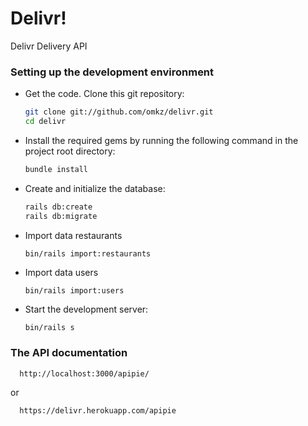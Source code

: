 # Delivr!

Delivr Delivery API


### Setting up the development environment

- Get the code. Clone this git repository:

  ```bash
  git clone git://github.com/omkz/delivr.git
  cd delivr
  ```

- Install the required gems by running the following command in the project root directory:

  ```bash
  bundle install
  ```

- Create and initialize the database:

  ```bash
  rails db:create
  rails db:migrate
  ```
- Import data restaurants
  ```
  bin/rails import:restaurants
  ```
  
- Import data users
  ```
  bin/rails import:users
  ```

- Start the development server:

  ```bash
  bin/rails s
  ```

### The API documentation
  ```
    http://localhost:3000/apipie/
  ```
or
  ```
    https://delivr.herokuapp.com/apipie
  ```